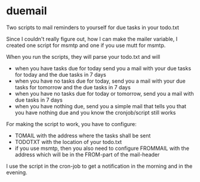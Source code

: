 duemail
=======

Two scripts to mail reminders to yourself for due tasks in your todo.txt

Since I couldn't really figure out, how I can make the mailer variable, I created one script for msmtp and one if you use mutt for msmtp.

When you run the scripts, they will parse your todo.txt and will
* when you have tasks due for today send you a mail with your due tasks for today and the due tasks in 7 days
* when you have no tasks due for today, send you a mail with your due tasks for tomorrow and the due tasks in 7 days
* when you have no tasks due for today or tomorrow, send you a mail with due tasks in 7 days
* when you have nothing due, send you a simple mail that tells you that you have nothing due and you know the cronjob/script still works

For making the script to work, you have to configure:
* TOMAIL with the address where the tasks shall be sent
* TODOTXT with the location of your todo.txt
* if you use msmtp, then you also need to configure FROMMAIL with the address which will be in the FROM-part of the mail-header

I use the script in the cron-job to get a notification in the morning and in the evening.
